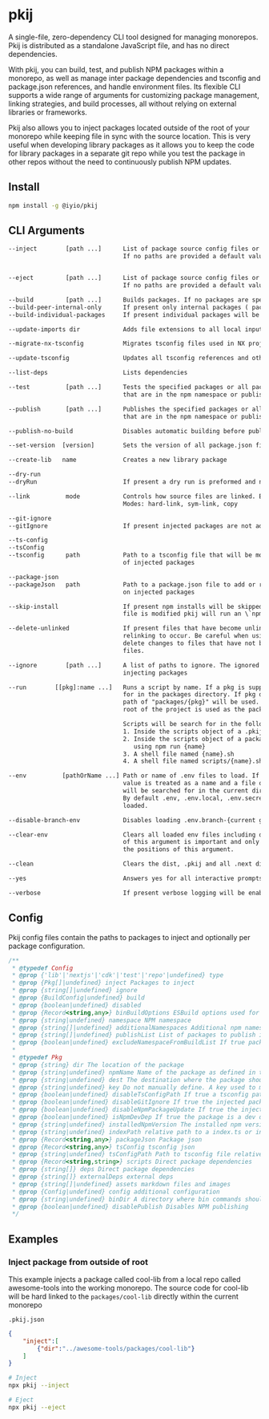 # pkij
A single-file, zero-dependency CLI tool designed for managing monorepos. Pkij is distributed as a standalone JavaScript file, and has no direct dependencies.

With pkij, you can build, test, and publish NPM packages within a monorepo, as well as manage inter package dependencies and tsconfig and package.json references, and handle environment files. Its flexible CLI supports a wide range of arguments for customizing package management, linking strategies, and build processes, all without relying on external libraries or frameworks.

Pkij also allows you to inject packages located
outside of the root of your monorepo while keeping file in sync with the source location. This is very
useful when developing library packages as it allows you to keep the code for library packages in a 
separate git repo while you test the package in other repos without the need to continuously 
publish NPM updates.

## Install
``` sh
npm install -g @iyio/pkij
```

## CLI Arguments

``` txt
--inject        [path ...]      List of package source config files or paths to package directories to inject.
                                If no paths are provided a default value of ".pkij.json" is used.


--eject         [path ...]      List of package source config files or paths to package directories to eject.
                                If no paths are provided a default value of ".pkij.json" is used.

--build         [path ...]      Builds packages. If no packages are specified all packages are built.
--build-peer-internal-only      If present only internal packages ( packages in the packages directory) will be peers
--build-individual-packages     If present individual packages will be built with tsc instead of building all projects in a single pass

--update-imports dir            Adds file extensions to all local inputs in the target directory

--migrate-nx-tsconfig           Migrates tsconfig files used in NX projects

--update-tsconfig               Updates all tsconfig references and other mono-repo properties

--list-deps                     Lists dependencies

--test          [path ...]      Tests the specified packages or all packages in the package directory
                                that are in the npm namespace or publish list if no packages are specified

--publish       [path ...]      Publishes the specified packages or all packages in the package directory
                                that are in the npm namespace or publish list if no packages are specified

--publish-no-build              Disables automatic building before publishing

--set-version  [version]        Sets the version of all package.json files. If no version is supplied the all versions are increased by 0.0.1.

--create-lib   name             Creates a new library package

--dry-run
--dryRun                        If present a dry run is preformed and no changes to the filesystem is made

--link          mode            Controls how source files are linked. By default hard links are used.
                                Modes: hard-link, sym-link, copy

--git-ignore
--gitIgnore                     If present injected packages are not added to the root .gitignore

--ts-config
--tsConfig
--tsconfig      path            Path to a tsconfig file that will be modified to include the paths
                                of injected packages

--package-json
--packageJson   path            Path to a package.json file to add or remove dependencies from based
                                on injected packages

--skip-install                  If present npm installs will be skipped. By default if the package.json
                                file is modified pkij will run an \`npm install\` to update node_modules

--delete-unlinked               If present files that have become unlinked will be deleted allowing
                                relinking to occur. Be careful when using this option since it could
                                delete changes to files that have not be applied to linked source
                                files.

--ignore        [path ...]      A list of paths to ignore. The ignored paths will not be linked when
                                injecting packages

--run        [[pkg]:name ...]   Runs a script by name. If a pkg is supplied the script will be searched
                                for in the packages directory. If pkg does not contain a slash a
                                path of "packages/{pkg}" will be used. If pkg is not supplied the
                                root of the project is used as the package directory

                                Scripts will be search for in the following order in the packages directory:
                                1. Inside the scripts object of a .pkij file
                                2. Inside the scripts object of a package.json and will be executed
                                   using npm run {name}
                                3. A shell file named {name}.sh
                                4. A shell file named scripts/{name}.sh

--env          [pathOrName ...] Path or name of .env files to load. If no period or slash is in the
                                value is treated as a name and a file of .env.{name} or .env-{name}
                                will be searched for in the current directory.
                                By default .env, .env.local, .env.secrets and .env.local-secrets are
                                loaded.

--disable-branch-env            Disables loading .env.branch-{current git branch}

--clear-env                     Clears all loaded env files including defaults. (note) The position
                                of this argument is important and only clears envs loaded before
                                the positions of this argument.

--clean                         Clears the dist, .pkij and all .next directories

--yes                           Answers yes for all interactive prompts 

--verbose                       If present verbose logging will be enabled.
```


## Config
Pkij config files contain the paths to packages to inject and optionally per package configuration.

``` js
/**
 * @typedef Config
 * @prop {'lib'|'nextjs'|'cdk'|'test'|'repo'|undefined} type
 * @prop {Pkg[]|undefined} inject Packages to inject
 * @prop {string[]|undefined} ignore
 * @prop {BuildConfig|undefined} build
 * @prop {boolean|undefined} disabled
 * @prop {Record<string,any>} binBuildOptions ESBuild options used for building bin executables
 * @prop {string|undefined} namespace NPM namespace
 * @prop {string[]|undefined} additionalNamespaces Additional npm namespaces
 * @prop {string[]|undefined} publishList List of packages to publish in addition to packages with the same namespace as the namespace prop
 * @prop {boolean|undefined} excludeNamespaceFromBuildList If true packages with the same namespace as the namespace prop will not be automatically included in the publishList
 *
 * @typedef Pkg
 * @prop {string} dir The location of the package
 * @prop {string|undefined} npmName Name of the package as defined in the package's package.json file
 * @prop {string|undefined} dest The destination where the package should be injected
 * @prop {string|undefined} key Do not manually define. A key used to match against other packages.
 * @prop {boolean|undefined} disableTsConfigPath If true a tsconfig path will not be added to the host mono repo
 * @prop {boolean|undefined} disableGitIgnore If true the injected package will not be added to the .gitignore file
 * @prop {boolean|undefined} disableNpmPackageUpdate If true the injected package will not causes changes to be made the root package.json file to be make
 * @prop {boolean|undefined} isNpmDevDep If true the package is a dev dependency
 * @prop {string|undefined} installedNpmVersion The installed npm version of the package
 * @prop {string|undefined} indexPath relative path to a index.ts or index.js file. Default = "src/index.ts"
 * @prop {Record<string,any>} packageJson Package json
 * @prop {Record<string,any>} tsConfig tsconfig json
 * @prop {string|undefined} tsConfigPath Path to tsconfig file relative to root of project
 * @prop {Record<string,string>} scripts Direct package dependencies
 * @prop {string[]} deps Direct package dependencies
 * @prop {string[]} externalDeps external deps
 * @prop {string[]|undefined} assets markdown files and images
 * @prop {Config|undefined} config additional configuration
 * @prop {string|undefined} binDir A directory where bin commands should be compiled from
 * @prop {boolean|undefined} disablePublish Disables NPM publishing
 */
```

## Examples

### Inject package from outside of root
This example injects a package called cool-lib from a local repo called awesome-tools into 
the working monorepo. The source code for cool-lib will be hard linked to the `packages/cool-lib`
directly within the current monorepo

`.pkij.json`
``` json
{
    "inject":[
        {"dir":"../awesome-tools/packages/cool-lib"}
    ]
}
```

``` sh
# Inject
npx pkij --inject

# Eject
npx pkij --eject
```


